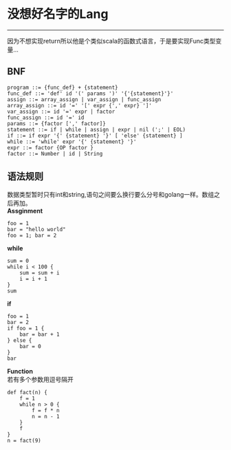# 没想好名字的Lang
---

因为不想实现return所以他是个类似scala的函数式语言，于是要实现Func类型变量...

## BNF
```BNF
program ::= {func_def} + {statement}
func_def ::= 'def' id '(' params ')' '{'{statement}'}'
assign ::= array_assign | var_assign | func_assign
array_assign ::= id '=' '[' expr {',' expr} ']'
var_assign ::= id '=' expr | factor
func_assign ::= id '=' id
params ::= {factor [',' factor]}
statement ::= if | while | assign | expr | nil (';' | EOL)
if ::= if expr '{' {statement} '}' [ 'else' {statement} ]
while ::= 'while' expr '{' {statement} '}'
expr ::= factor {OP factor }
factor ::= Number | id | String
```

## 语法规则
数据类型暂时只有int和string,语句之间要么换行要么分号和golang一样。数组之后再加。  
**Assginment**  
```
foo = 1
bar = "hello world"
foo = 1; bar = 2
```

**while**  
```
sum = 0
while i < 100 {
    sum = sum + i
    i = i + 1
}
sum
```

**if**  
```
foo = 1
bar = 2
if foo = 1 {
    bar = bar + 1
} else {
    bar = 0
}
bar
```
**Function**  
若有多个参数用逗号隔开
```
def fact(n) {
    f = 1
    while n > 0 {
        f = f * n
        n = n - 1
    }
    f
}
n = fact(9)
```